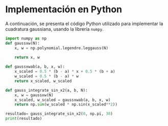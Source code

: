 # Implementación en Python

A continuación, se presenta el código Python utilizado para implementar la cuadratura gaussiana, usando la librería `numpy`.

```python
import numpy as np
def gaussxw(N):
    x, w = np.polynomial.legendre.leggauss(N)
    
    return x, w

def gaussxwab(a, b, x, w):
    x_scaled = 0.5 * (b - a) * x + 0.5 * (b + a)
    w_scaled = 0.5 * (b - a) * w
    return x_scaled, w_scaled

def gauss_integrate_sin_x2(a, b, N):
    x, w = gaussxw(N)
    x_scaled, w_scaled = gaussxwab(a, b, x, w)
    return np.sum(w_scaled * np.sin(x_scaled**2))

resultado= gauss_integrate_sin_x2(0, np.pi, 30)
print(resultado)


